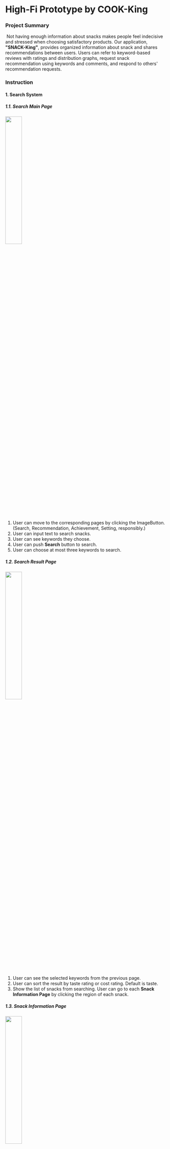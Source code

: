 # High-Fi Prototype by COOK-King

### Project Summary

​	Not having enough information about snacks makes people feel indecisive and stressed when choosing satisfactory products. Our application, **"SNACK-King"**, provides organized information about snack and shares recommendations between users. Users can refer to keyword-based reviews with ratings and distribution graphs, request snack recommendation using keywords and comments, and respond to others' recommendation requests. 



### Instruction

#### 1. Search System

##### 1.1. Search Main Page

<img src = "./images/Modified_Search_Main.jpg" width= "32%" height = "32%"></img>

1. User can move to the corresponding pages by clicking the ImageButton. (Search, Recommendation, Achievement, Setting, responsibly.)
2. User can input text to search snacks.
3. User can see keywords they choose.
4. User can push **Search** button to search.
5. User can choose at most three keywords to search.

##### 1.2. Search Result Page

<img src = "./images/Modified_Search_Result.jpg" width= "32%" height = "32%"></img>

1. User can see the selected keywords from the previous page.
2. User can sort the result by taste rating or cost rating. Default is taste.
3. Show the list of snacks from searching. User can go to each **Snack Information Page** by clicking the region of each snack.

##### 1.3. Snack Information Page

<img src = "./images/Modified_Search_Info.jpg" width= "32%" height = "32%"></img>

1. Show the image and name of current snack.
2. Show taste rating and cost rating from users.
3. Show three most keywords reviewed from users.
4. User can go to **Snack Review Page** by clicking the button.

###### 1.4. Snack Review Page

<img src = "./images/Modified_Search_Review.jpg" width= "32%" height = "32%"></img>

1. Show the name of current snack.

2. User can input taste rating. (integer between 1 and 5)

3. User can input cost rating. (integer between 1 and 5)

4. User can choose at most three keywords for review.

5. User can submit their review by clicking **Submit Review** button.

   

#### 2. Recommendation System

##### 2.1. Recommendation Main Page

<img src = "./images/Modified_Recommend_Main.jpg" width= "32%" height = "32%"></img>

1. User can see keywords they choose.
2. User can choose at most 3 keywords for recommendation request.
3. User can input additional text for recommendation request.
4. User can send request by clicking the button. This button is active when user chooses at least one keyword. After clicking this button, the page changes into **Recommendation Receive Page**.
5. User can receive recommendation request by clicking **Respond to Recommendation Request** button.

##### 2.2. Recommendation Receive Page

<img src = "./images/Modified_Recommendation_Receive.jpg" width= "32%" height = "32%"></img>

1. User can see recommendations from other users.
2. User can close the recommendation request by clicking **Accept** button.

##### 2.3. Recommendation Response Page

<img src = "./images/Modified_Recommendation_Response.jpg" width= "32%" height = "32%"></img>

1. User can see the requirements of recommendation request.

2. User can see the list of snacks satisfying the recommendation condition.

3. User can skip the recommendation request.

   

#### 3. Achievement System

<img src = "./images/Modified_Achievement.jpg" width= "32%" height = "32%"></img>

1. User can change mod to **Completed**. By this toggle, user can filter completed / not completed achievements.

2. Show the list of achievements, corresponding badges and complete rates.

   

### URL of our Prototype

[**Prototype**](https://www.dropbox.com/s/wxrxbqtw37grx61/Snack_King_1.0.1.apk?dl=0)



### URL of our Git Repository

[**Git Repository**](https://github.com/pencaty/SNACKKING)



### Libraries and Frameworks

* **Android Studio** (JAVA, XML)

* Free hosting server from **[dothome](https://www.dothome.co.kr/)**

* **PHP** for connecting application and database

* **MySQL** for database management

* <b>FileZilla</b> for sending PHP files to the server

